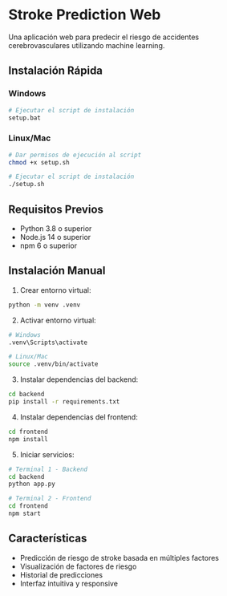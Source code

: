 # Stroke Prediction Web

Una aplicación web para predecir el riesgo de accidentes cerebrovasculares utilizando machine learning.

## Instalación Rápida

### Windows
```bash
# Ejecutar el script de instalación
setup.bat
```

### Linux/Mac
```bash
# Dar permisos de ejecución al script
chmod +x setup.sh

# Ejecutar el script de instalación
./setup.sh
```

## Requisitos Previos
- Python 3.8 o superior
- Node.js 14 o superior
- npm 6 o superior

## Instalación Manual

1. Crear entorno virtual:
```bash
python -m venv .venv
```

2. Activar entorno virtual:
```bash
# Windows
.venv\Scripts\activate

# Linux/Mac
source .venv/bin/activate
```

3. Instalar dependencias del backend:
```bash
cd backend
pip install -r requirements.txt
```

4. Instalar dependencias del frontend:
```bash
cd frontend
npm install
```

5. Iniciar servicios:
```bash
# Terminal 1 - Backend
cd backend
python app.py

# Terminal 2 - Frontend
cd frontend
npm start
```

## Características
- Predicción de riesgo de stroke basada en múltiples factores
- Visualización de factores de riesgo
- Historial de predicciones
- Interfaz intuitiva y responsive